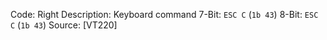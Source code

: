Code: Right
Description: Keyboard command
7-Bit: `ESC C` (`1b 43`)
8-Bit: `ESC C` (`1b 43`)
Source: [VT220]
